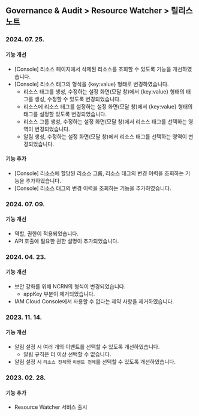 ## Governance & Audit > Resource Watcher > 릴리스 노트

### 2024. 07. 25.

#### 기능 개선

- [Console] 리소스 페이지에서 삭제된 리소스를 조회할 수 있도록 기능을 개선하였습니다.
- [Console] 리소스 태그의 형식을 {key:value} 형태로 변경하였습니다.
  - 리소스 태그를 생성, 수정하는 설정 화면(모달 창)에서 {key:value} 형태의 태그를 생성, 수정할 수 있도록 변경되었습니다.
  - 리소스에 리소스 태그를 설정하는 설정 화면(모달 창)에서 {key:value} 형태의 태그를 설정할 있도록 변경되었습니다.
  - 리소스 그룹 생성, 수정하는 설정 화면(모달 창)에서 리소스 태그를 선택하는 영역이 변경되었습니다.
  - 알림 생성, 수정하는 설정 화면(모달 창)에서 리소스 태그를 선택하는 영역이 변경되었습니다.

#### 기능 추가

- [Console] 리소스에 할당된 리소스 그룹, 리소스 태그의 변경 이력을 조회하는 기능을 추가하였습니다.
- [Console] 리소스 태그의 변경 이력을 조회하는 기능을 추가하였습니다.

### 2024. 07. 09.

#### 기능 개선

- 역할, 권한이 적용되었습니다.
- API 호출에 필요한 권한 설명이 추가되었습니다.

### 2024. 04. 23.

#### 기능 개선

- 보안 강화를 위해 NCRN의 형식이 변경되었습니다.
  - appKey 부분이 제거되었습니다.
- IAM Cloud Console에서 사용할 수 없다는 제약 사항을 제거하였습니다.

### 2023. 11. 14.

#### 기능 개선

- 알림 설정 시 여러 개의 이벤트를 선택할 수 있도록 개선하였습니다.
  - 알림 규칙은 더 이상 선택할 수 없습니다.
- 알림 설정 시 `리소스 전체`와 `이벤트 전체`를 선택할 수 있도록 개선하였습니다.

### 2023. 02. 28.

#### 기능 추가

- Resource Watcher 서비스 출시

